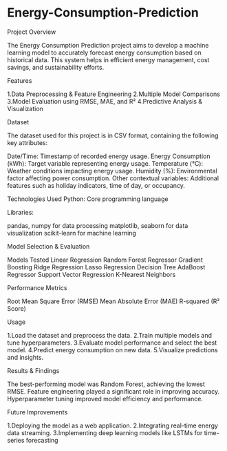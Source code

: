 # Energy-Consumption-Prediction

Project Overview

The Energy Consumption Prediction project aims to develop a machine learning model to accurately forecast energy consumption based on historical data. This system helps in efficient energy management, cost savings, and sustainability efforts.

Features 

1.Data Preprocessing & Feature Engineering
2.Multiple Model Comparisons
3.Model Evaluation using RMSE, MAE, and R²
4.Predictive Analysis & Visualization

Dataset

The dataset used for this project is in CSV format, containing the following key attributes:

Date/Time: Timestamp of recorded energy usage.
Energy Consumption (kWh): Target variable representing energy usage.
Temperature (°C): Weather conditions impacting energy usage.
Humidity (%): Environmental factor affecting power consumption.
Other contextual variables: Additional features such as holiday indicators, time of day, or occupancy.

Technologies Used
Python: Core programming language

Libraries:

pandas, numpy for data processing
matplotlib, seaborn for data visualization
scikit-learn for machine learning

Model Selection & Evaluation

Models Tested
Linear Regression
Random Forest Regressor
Gradient Boosting
Ridge Regression
Lasso Regression
Decision Tree
AdaBoost Regressor
Support Vector Regression
K-Nearest Neighbors

Performance Metrics

Root Mean Square Error (RMSE)
Mean Absolute Error (MAE)
R-squared (R² Score)

Usage

1.Load the dataset and preprocess the data.
2.Train multiple models and tune hyperparameters.
3.Evaluate model performance and select the best model.
4.Predict energy consumption on new data.
5.Visualize predictions and insights.

Results & Findings

The best-performing model was Random Forest, achieving the lowest RMSE.
Feature engineering played a significant role in improving accuracy.
Hyperparameter tuning improved model efficiency and performance.

Future Improvements

1.Deploying the model as a web application.
2.Integrating real-time energy data streaming.
3.Implementing deep learning models like LSTMs for time-series forecasting







